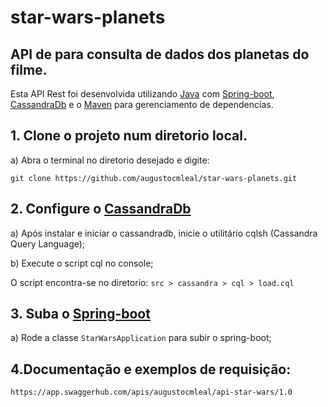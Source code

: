 # star-wars-planets
## API de para consulta de dados dos planetas do filme.

Esta API Rest foi desenvolvida utilizando [Java](https://docs.oracle.com/javase/8/docs/technotes/guides/install/install_overview.html) com [Spring-boot](https://github.com/spring-projects/spring-boot), [CassandraDb](https://github.com/apache/cassandra)
 e o [Maven](https://github.com/apache/maven) para gerenciamento de dependencias.

## 1. Clone o projeto num diretorio local.
a) Abra o terminal no diretorio desejado e digite:

`git clone https://github.com/augustocmleal/star-wars-planets.git`

## 2. Configure o [CassandraDb](https://github.com/apache/cassandra)

a) Após instalar e iniciar o cassandradb, inicie o utilitário cqlsh (Cassandra Query Language);

b) Execute o script cql no console;

O script encontra-se no diretorio: `src > cassandra > cql > load.cql`

## 3. Suba o [Spring-boot](https://github.com/spring-projects/spring-boot)

a) Rode a classe `StarWarsApplication` para subir o spring-boot;

## 4.Documentação e exemplos de requisição:

`https://app.swaggerhub.com/apis/augustocmleal/api-star-wars/1.0`
